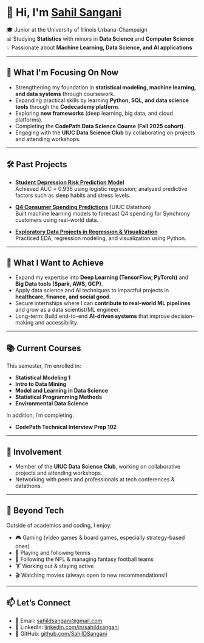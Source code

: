 # 👋 Hi, I'm [Sahil Sangani](https://sahildsangani.github.io/Portfolio)

🎓 Junior at the University of Illinois Urbana-Champaign  
📊 Studying **Statistics** with minors in **Data Science** and **Computer Science**  
💡 Passionate about **Machine Learning, Data Science, and AI applications**

---

## 🔭 What I'm Focusing On Now
- Strengthening my foundation in **statistical modeling, machine learning, and data systems** through coursework.  
- Expanding practical skills by learning **Python, SQL, and data science tools** through the **Codecademy platform**.  
- Exploring **new frameworks** (deep learning, big data, and cloud platforms).  
- Completing the **CodePath Data Science Course (Fall 2025 cohort)**.  
- Engaging with the **UIUC Data Science Club** by collaborating on projects and attending workshops.  

---

## 🛠️ Past Projects
- [**Student Depression Risk Prediction Model**](https://github.com/SahilDSangani/Student-depression-detection)  
  Achieved AUC = 0.936 using logistic regression; analyzed predictive factors such as sleep habits and stress levels.  

- [**Q4 Consumer Spending Predictions**](https://github.com/SahilDSangani/synchrony-q4-spending-prediction) (UIUC Datathon)  
  Built machine learning models to forecast Q4 spending for Synchrony customers using real-world data.  

- [**Exploratory Data Projects in Regression & Visualization**](https://github.com/SahilDSangani/mini-data-projects)  
  Practiced EDA, regression modeling, and visualization using Python.  

---

## 🚀 What I Want to Achieve
- Expand my expertise into **Deep Learning (TensorFlow, PyTorch)** and **Big Data tools (Spark, AWS, GCP)**.  
- Apply data science and AI techniques to impactful projects in **healthcare, finance, and social good**.  
- Secure internships where I can **contribute to real-world ML pipelines** and grow as a data scientist/ML engineer.  
- Long-term: Build end-to-end **AI-driven systems** that improve decision-making and accessibility.

---

## 📚 Current Courses
This semester, I’m enrolled in:
- **Statistical Modeling 1**   
- **Intro to Data Mining**
- **Model and Learning in Data Science**
- **Statistical Programming Methods**
- **Environmental Data Science**
  

In addition, I’m completing:
- **CodePath Technical Interview Prep 102**

---

## 🤝 Involvement
- Member of the **UIUC Data Science Club**, working on collaborative projects and attending workshops.  
- Networking with peers and professionals at tech conferences & datathons.

---

## 🎨 Beyond Tech
Outside of academics and coding, I enjoy:
- 🎮 Gaming (video games & board games, especially strategy-based ones)  
- 🎾 Playing and following tennis  
- 🏈 Following the NFL & managing fantasy football teams  
- 🏋️ Working out & staying active  
- 🎬 Watching movies (always open to new recommendations!)  

---

## 📫 Let’s Connect
- 📧 Email: [sahildsangani@gmail.com](mailto:sahildsangani@gmail.com)  
- 💼 LinkedIn: [linkedin.com/in/sahildsangani](https://linkedin.com/in/sahildsangani)  
- 🐙 GitHub: [github.com/SahilDSangani](https://github.com/SahilDSangani)
